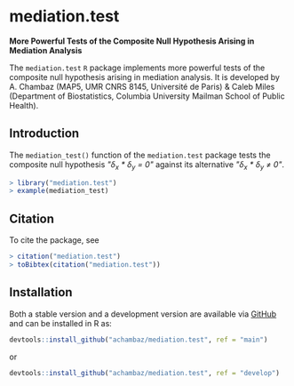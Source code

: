 # mediation.test

**More Powerful  Tests of the  Composite Null Hypothesis Arising  in Mediation
Analysis**

The  `mediation.test`  `R`  package  implements more  powerful  tests  of  the
composite null hypothesis arising in mediation analysis. It is developed by A.
Chambaz (MAP5, UMR CNRS 8145, Université  de Paris) \& Caleb Miles (Department
of Biostatistics, Columbia University Mailman School of Public Health).

## Introduction

The  `mediation_test()` function  of  the `mediation.test`  package tests  the
composite  null hypothesis  <em>"&delta;<sub>x</sub>  * &delta;<sub>y</sub>  =
0"</em> against its alternative <em>"&delta;<sub>x</sub> * &delta;<sub>y</sub>
&ne; 0"</em>.

```r
> library("mediation.test")
> example(mediation_test)
```

## Citation

To cite the package, see 

```r
> citation("mediation.test")
> toBibtex(citation("mediation.test"))
```

## Installation 

Both  a   stable  version  and   a  development  version  are   available  via
[GitHub](https://github.com/achambaz/mediation.test) and can be installed in R
as:

```r 
devtools::install_github("achambaz/mediation.test", ref = "main")
```

or 

```r 
devtools::install_github("achambaz/mediation.test", ref = "develop")
```
